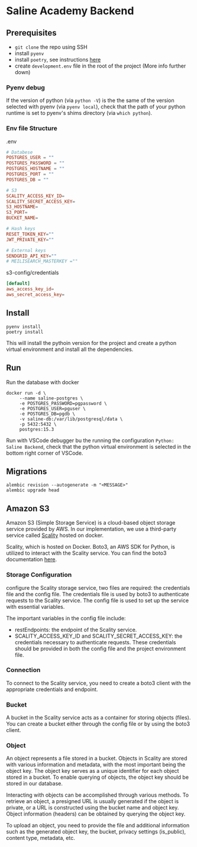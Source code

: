 # Saline Academy Backend

## Prerequisites

- `git clone` the repo using SSH
- install `pyenv`
- install `poetry`, see instructions [here](https://python-poetry.org/docs/#installation)
- create `development.env` file in the root of the project (More info further down)

### Pyenv debug

If the version of python (via `python -V`) is the the same of the version selected with pyenv (via `pyenv local`), check that the path of your python runtime is set to pyenv's shims directory (via `which python`).

### Env file Structure

.env

```TOML
# Databese
POSTGRES_USER = ""
POSTGRES_PASSWORD = ""
POSTGRES_HOSTNAME = ""
POSTGRES_PORT = ""
POSTGRES_DB = ""

# S3
SCALITY_ACCESS_KEY_ID=
SCALITY_SECRET_ACCESS_KEY=
S3_HOSTNAME=
S3_PORT=
BUCKET_NAME=

# Hash keys
RESET_TOKEN_KEY=""
JWT_PRIVATE_KEY=""

# External keys
SENDGRID_API_KEY=""
# MEILISEARCH_MASTERKEY =""
```

s3-config/credentials

```TOML
[default]
aws_access_key_id=
aws_secret_access_key=
```

## Install

```shell
pyenv install
poetry install
```

This will install the pythoin version for the project and create a python virtual environment and install all the dependencies.

## Run

Run the database with docker

```shell
docker run -d \
     --name saline-postgres \
     -e POSTGRES_PASSWORD=pgpassword \
     -e POSTGRES_USER=pguser \
     -e POSTGRES_DB=pgdb \
     -v saline-db:/var/lib/postgresql/data \
     -p 5432:5432 \
     postgres:15.3
```

Run with VSCode debugger bu the running the configuration `Python: Saline Backend`, check that the python virtual environment is selected in the bottom right corner of VSCode.

## Migrations

```shell
alembic revision --autogenerate -m "<MESSAGE>"
alembic upgrade head
```

## Amazon S3

Amazon S3 (Simple Storage Service) is a cloud-based object storage service provided by AWS. In our implementation, we use a third-party service called [Scality](https://www.scality.com/) hosted on docker.

Scality, which is hosted on Docker. Boto3, an AWS SDK for Python, is utilized to interact with the Scality service. You can find the boto3 documentation [here](https://boto3.amazonaws.com/v1/documentation/api/latest/index.html).

### Storage Configuration

configure the Scality storage service, two files are required: the credentials file and the config file. The credentials file is used by boto3 to authenticate requests to the Scality service. The config file is used to set up the service with essential variables.

The important variables in the config file include:

- restEndpoints: the endpoint of the Scality service.
- SCALITY_ACCESS_KEY_ID and SCALITY_SECRET_ACCESS_KEY: the credentials necessary to authenticate requests. These credentials should be provided in both the config file and the project environment file.

### Connection

To connect to the Scality service, you need to create a boto3 client with the appropriate credentials and endpoint.

### Bucket

A bucket in the Scality service acts as a container for storing objects (files). You can create a bucket either through the config file or by using the boto3 client.

### Object

An object represents a file stored in a bucket. Objects in Scality are stored with various information and metadata, with the most important being the object key. The object key serves as a unique identifier for each object stored in a bucket. To enable querying of objects, the object key should be stored in our database.

Interacting with objects can be accomplished through various methods. To retrieve an object, a presigned URL is usually generated if the object is private, or a URL is constructed using the bucket name and object key. Object information (headers) can be obtained by querying the object key.

To upload an object, you need to provide the file and additional information such as the generated object key, the bucket, privacy settings (is_public), content type, metadata, etc.